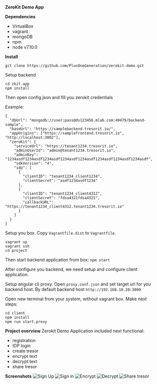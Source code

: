 **ZeroKit Demo App**

**Dependencies**
- VirtualBox
- vagrant
- mongoDB
- npm
- node v7.10.0

**Install**

```git clone https://github.com/PlusOneGeneration/zerokit-demo.git```

Setup backend
```
cd zkit.app
npm install
```

Then open config.json and fill you zerokit credentials

Example:
```
{
  "dbUrl": "mongodb://user:pass@ds123456.mlab.com:49479/backend-sample",
  "baseUrl": "https://samplebackend.tresorit.io/",
  "appOrigins": ["https://samplefrontend.tresorit.io", "http://localhost:3002"],
  "zeroKit": {
    "serviceUrl": "https://tenant1234.tresorit.io",
    "adminUserId": "admin@tenant1234.tresorit.io",
    "adminKey": "1234asdf1234asdf1234asdf1234asdf1234asdf1234asdf1234asdf1234asdf",
    "sdkVersion": "4",
    "idp": [
      {
        "clientID": "tenant1234_client1234",
        "clientSecret": "asdf1234asdf1234"
      },
      {
        "clientID": "tenant1234_client4312",
        "clientSecret": "fdsa4321fdsa4321",
        "callbackURL": "https://tenant1234_client4312.tenant1234.tresorit.io"
      }
    ]
  }
}
```

Setup you box. Copy ```Vagrantfile.dist``` to ```Vagrantfile```.
```
vagrant up
vagrant ssh
cd project
```

Then start backend application from box:
```npm start```

After configure you backend, we need setup and configure client application.
 
Setup angular cli proxy. Open ```proxy.conf.json``` and set target url for you backend host. By default backend host ```http://192.168.10.20:3000```
 
Open new terminal from your system, without vagrant box. Make next steps:
```
cd client
npm install
npm run start.proxy
```

**Project overview**
Zerokit Demo Application included next functional:
 - registration 
 - IDP login
 - create tresor
 - encrypt text
 - decrypt text
 - share tresor
 
**Screenshots**
![Sign Up](https://github.com/PlusOneGeneration/zerokit-demo/blob/master/screenshots/sign-up.png "Sign Up")
![Sign in](https://github.com/PlusOneGeneration/zerokit-demo/blob/master/screenshots/sign-in.png "Sign in")
![Encrypt](https://github.com/PlusOneGeneration/zerokit-demo/blob/master/screenshots/encrypt.png "Encrypt")
![Decrypt](https://github.com/PlusOneGeneration/zerokit-demo/blob/master/screenshots/decrypt.png "Decrypt")
![Share tresor](https://github.com/PlusOneGeneration/zerokit-demo/blob/master/screenshots/share.png "Share tresor")




